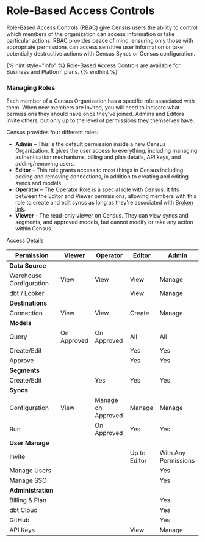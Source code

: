 # Role-Based Access Controls

Role-Based Access Controls (RBAC) give Census users the ability to control which members of the organization can access information or take particular actions. RBAC provides peace of mind, ensuring only those with appropriate permissions can access sensitive user information or take potentially destructive actions with Census Syncs or Census configuration.

{% hint style="info" %}
Role-Based Access Controls are available for Business and Platform plans.&#x20;
{% endhint %}

### Managing Roles

Each member of a Census Organization has a specific role associated with them. When new members are invited, you will need to indicate what permissions they should have once they've joined. Admins and Editors invite others, but only up to the level of permissions they themselves have.&#x20;

Census provides four different roles:

* **Admin** – This is the default permission inside a new Census Organization. It gives the user access to everything, including managing authentication mechanisms, billing and plan details, API keys, and adding/removing users.&#x20;
* **Editor** – This role grants access to most things in Census including adding and removing connections, in addition to creating and editing syncs and models.&#x20;
* **Operator** – The Operator Role is a special role with Census. It fits between the Editor and Viewer permissions, allowing members with this role to create and edit syncs as long as they're associated with [Broken link](broken-reference "mention").
* **Viewer** - The read-only viewer on Census. They can view syncs and segments, and approved models, but cannot modify or take any action within Census.&#x20;



Access Details

| Permission              | Viewer      | Operator           | Editor       | Admin                |
| ----------------------- | ----------- | ------------------ | ------------ | -------------------- |
| **Data Source**         |             |                    |              |                      |
| Warehouse Configuration | View        | View               | View         | Manage               |
| dbt / Looker            |             |                    | View         | Manage               |
| **Destinations**        |             |                    |              |                      |
| Connection              | View        | View               | Create       | Manage               |
| **Models**              |             |                    |              |                      |
| Query                   | On Approved | On Approved        | All          | All                  |
| Create/Edit             |             |                    | Yes          | Yes                  |
| Approve                 |             |                    | Yes          | Yes                  |
| **Segments**            |             |                    |              |                      |
| Create/Edit             |             | Yes                | Yes          | Yes                  |
| **Syncs**               |             |                    |              |                      |
| Configuration           | View        | Manage on Approved | Manage       | Manage               |
| Run                     |             | On Approved        | Yes          | Yes                  |
| **User Manage**         |             |                    |              |                      |
| Invite                  |             |                    | Up to Editor | With Any Permissions |
| Manage Users            |             |                    |              | Yes                  |
| Manage SSO              |             |                    |              | Yes                  |
| **Administration**      |             |                    |              |                      |
| Billing & Plan          |             |                    |              | Yes                  |
| dbt Cloud               |             |                    |              | Yes                  |
| GitHub                  |             |                    |              | Yes                  |
| API Keys                |             |                    | View         | Manage               |

